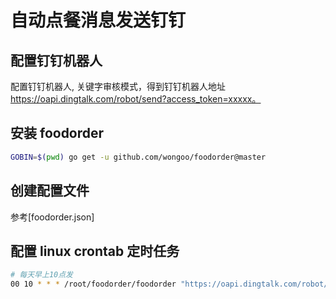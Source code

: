 # 自动点餐消息发送钉钉

## 配置钉钉机器人

配置钉钉机器人, 关键字审核模式，得到钉钉机器人地址 https://oapi.dingtalk.com/robot/send?access_token=xxxxx。

## 安装 foodorder
```bash
GOBIN=$(pwd) go get -u github.com/wongoo/foodorder@master
```

## 创建配置文件

参考[foodorder.json]

## 配置 linux crontab 定时任务
```bash
# 每天早上10点发
00 10 * * * /root/foodorder/foodorder "https://oapi.dingtalk.com/robot/send?access_token=xxxxx"
```